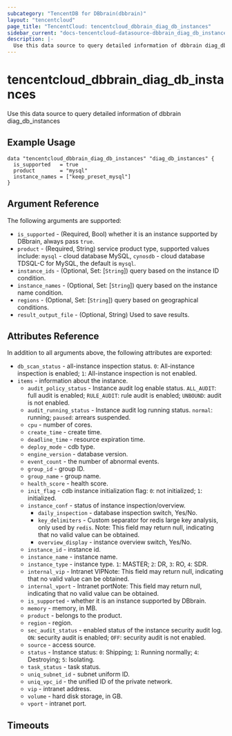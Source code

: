 ```yaml
---
subcategory: "TencentDB for DBbrain(dbbrain)"
layout: "tencentcloud"
page_title: "TencentCloud: tencentcloud_dbbrain_diag_db_instances"
sidebar_current: "docs-tencentcloud-datasource-dbbrain_diag_db_instances"
description: |-
  Use this data source to query detailed information of dbbrain diag_db_instances
---
```


# tencentcloud_dbbrain_diag_db_instances

Use this data source to query detailed information of dbbrain diag_db_instances

## Example Usage

```hcl
data "tencentcloud_dbbrain_diag_db_instances" "diag_db_instances" {
  is_supported   = true
  product        = "mysql"
  instance_names = ["keep_preset_mysql"]
}
```

## Argument Reference

The following arguments are supported:

* `is_supported` - (Required, Bool) whether it is an instance supported by DBbrain, always pass `true`.
* `product` - (Required, String) service product type, supported values include: `mysql` - cloud database MySQL, `cynosdb` - cloud database TDSQL-C for MySQL, the default is `mysql`.
* `instance_ids` - (Optional, Set: [`String`]) query based on the instance ID condition.
* `instance_names` - (Optional, Set: [`String`]) query based on the instance name condition.
* `regions` - (Optional, Set: [`String`]) query based on geographical conditions.
* `result_output_file` - (Optional, String) Used to save results.

## Attributes Reference

In addition to all arguments above, the following attributes are exported:

* `db_scan_status` - all-instance inspection status. `0`: All-instance inspection is enabled; `1`: All-instance inspection is not enabled.
* `items` - information about the instance.
  * `audit_policy_status` - Instance audit log enable status. `ALL_AUDIT`: full audit is enabled; `RULE_AUDIT`: rule audit is enabled; `UNBOUND`: audit is not enabled.
  * `audit_running_status` - Instance audit log running status. `normal`: running; `paused`: arrears suspended.
  * `cpu` - number of cores.
  * `create_time` - create time.
  * `deadline_time` - resource expiration time.
  * `deploy_mode` - cdb type.
  * `engine_version` - database version.
  * `event_count` - the number of abnormal events.
  * `group_id` - group ID.
  * `group_name` - group name.
  * `health_score` - health score.
  * `init_flag` - cdb instance initialization flag: `0`: not initialized; `1`: initialized.
  * `instance_conf` - status of instance inspection/overview.
    * `daily_inspection` - database inspection switch, Yes/No.
    * `key_delimiters` - Custom separator for redis large key analysis, only used by `redis`. Note: This field may return null, indicating that no valid value can be obtained.
    * `overview_display` - instance overview switch, Yes/No.
  * `instance_id` - instance id.
  * `instance_name` - instance name.
  * `instance_type` - instance type. `1`: MASTER; `2`: DR, `3`: RO, `4`: SDR.
  * `internal_vip` - Intranet VIPNote: This field may return null, indicating that no valid value can be obtained.
  * `internal_vport` - Intranet portNote: This field may return null, indicating that no valid value can be obtained.
  * `is_supported` - whether it is an instance supported by DBbrain.
  * `memory` - memory, in MB.
  * `product` - belongs to the product.
  * `region` - region.
  * `sec_audit_status` - enabled status of the instance security audit log. `ON`: security audit is enabled; `OFF`: security audit is not enabled.
  * `source` - access source.
  * `status` - Instance status: `0`: Shipping; `1`: Running normally; `4`: Destroying; `5`: Isolating.
  * `task_status` - task status.
  * `uniq_subnet_id` - subnet uniform ID.
  * `uniq_vpc_id` - the unified ID of the private network.
  * `vip` - intranet address.
  * `volume` - hard disk storage, in GB.
  * `vport` - intranet port.


## Timeouts

<no value>


